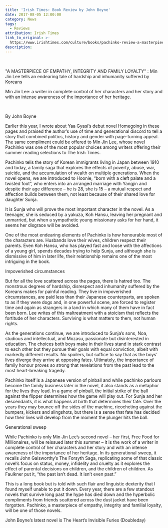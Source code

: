 ```yaml
---
title: 'Irish Times: Book Review by John Boyne'
date: 2017-08-05 12:00:00
category: News
tags:
  - Reviews
attribution: Irish Times
link_to_original: >-
  https://www.irishtimes.com/culture/books/pachinko-review-a-masterpiece-of-empathy-integrity-and-family-loyalty-1.3165406
description:
---
```



&nbsp;

"A MASTERPIECE OF EMPATHY, INTEGRITY AND FAMILY LOYALTY" :&nbsp;Min Jin Lee tells an endearing tale of hardship and inhumanity suffered by Koreans

Min Jin Lee: a writer in complete control of her characters and her story and with an intense awareness of the importance of her heritage.&nbsp;

&nbsp;

By John Boyne

Earlier this year, I wrote about Yaa Gyasi’s debut novel Homegoing in these pages and praised the author’s use of time and generational discord to tell a story that combined politics, history and gender with page-turning appeal. The same compliment could be offered to Min Jin Lee, whose novel Pachinko was one of the most popular choices among writers offering their summer reading selections to The Irish Times.

Pachinko tells the story of Korean immigrants living in Japan between 1910 and today, a family saga that explores the effects of poverty, abuse, war, suicide, and the accumulation of wealth on multiple generations. When the novel opens, we are introduced to Hoonie, “born with a cleft palate and a twisted foot”, who enters into an arranged marriage with Yangjin and despite their age difference – he is 28, she is 15 – a mutual respect and affection builds between them, not least because of their shared love for daughter Sunja.

It is Sunja who will prove the most important character in the novel. As a teenager, she is seduced by a yakuza, Koh Hansu, leaving her pregnant and unmarried, but when a sympathetic young missionary asks for her hand, it seems her disgrace will be avoided.

One of the most endearing elements of Pachinko is how honourable most of the characters are. Husbands love their wives, children respect their parents. Even Koh Hansu, who has played fast and loose with the affections of a young girl, spends decades trying to help Sunja, and although she is dismissive of him in later life, their relationship remains one of the most intriguing in the book.

Impoverished circumstances

But for all the love scattered across the pages, there is hatred too. The monstrous degrees of hardship, disrespect and inhumanity suffered by the Koreans makes for painful reading. They live in impoverished circumstances, are paid less than their Japanese counterparts, are spoken to as if they were dogs and, in one powerful scene, are forced to register time and again as strangers in a land in which many of them have in fact been born. Lee writes of this maltreatment with a stoicism that reflects the fortitude of her characters. Surviving is what matters to them, not human rights.

As the generations continue, we are introduced to Sunja’s sons, Noa, studious and intellectual, and Mozasu, passionate but disinterested in education. The choices both boys make in their lives stand in stark contrast to each other but they pursue their goals with equal conviction, albeit with markedly different results. No spoilers, but suffice to say that as the boys’ lives diverge they arrive at opposing fates. Ultimately, the importance of family honour proves so strong that revelations from the past lead to the most heart-breaking tragedy.

Pachinko itself is a Japanese version of pinball and while pachinko parlours become the family business later in the novel, it also stands as a metaphor for the lives they lead. In a game of pinball, the initial strike of the ball against the flipper determines how the game will play out. For Sunja and her descendants, it is what happens at birth that determines their fate. Over the years they may bounce off the sides of the machine, ricocheting against the bumpers, kickers and slingshots, but there is a sense that fate has decided how their lives will develop from the moment the plunger hits the ball.

Generational sweep

While Pachinko is only Min Jin Lee’s second novel – her first, Free Food for Millionaires, will be reissued later this summer – it is the work of a writer in complete control of her characters and her story and with an intense awareness of the importance of her heritage. In its generational sweep, it recalls John Galsworthy’s The Forsyth Saga, replicating some of that classic novel’s focus on status, money, infidelity and cruelty as it explores the effect of parental decisions on children, and the children of children. As Faulkner put it, “the past isn’t dead. It isn’t even past.”&nbsp;

This is a long book but is told with such flair and linguistic dexterity that I found myself unable to put it down. Every year, there are a few standout novels that survive long past the hype has died down and the hyperbolic compliments from friends scattered across the dust jacket have been forgotten. Pachinko, a masterpiece of empathy, integrity and familial loyalty, will be one of those novels.

John Boyne’s latest novel is The Heart’s Invisible Furies (Doubleday)